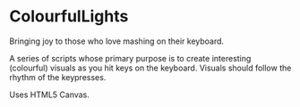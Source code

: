 ColourfulLights
===============

Bringing joy to those who love mashing on their keyboard.

A series of scripts whose primary purpose is to create interesting (colourful) visuals as you hit keys on the keyboard. Visuals should follow the rhythm of the keypresses.


Uses HTML5 Canvas.
